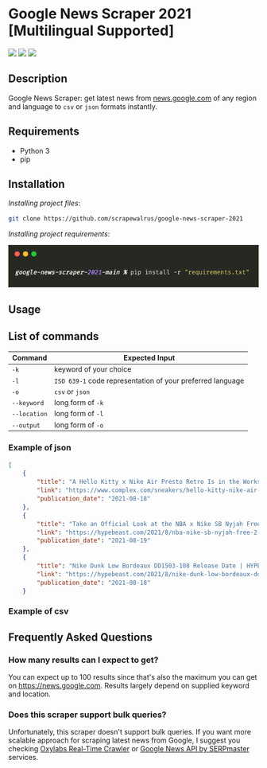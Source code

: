 # Google News Scraper 2021 [Multilingual Supported]

[<img src="https://img.shields.io/static/v1?label=&message=Python&color=blue" />](https://github.com/topics/python) [<img src="https://img.shields.io/static/v1?label=&message=Web Scraping&color=orange" />](https://github.com/topics/web-scraping) [<img src="https://img.shields.io/static/v1?label=&message=Google&color=green" />](https://github.com/topics/google)

## Description

Google News Scraper: get latest news from [news.google.com](https://news.google.com) of any region and language to `csv` or `json` formats instantly.

## Requirements

- Python 3
- pip

## Installation

_Installing project files_:

```bash
git clone https://github.com/scrapewalrus/google-news-scraper-2021
```
_Installing project requirements_:

![](project_screenshots/requirements.png)

## Usage





## List of commands

Command | Expected Input
------------ | -------------
 `-k`| keyword of your choice
 `-l` | `ISO 639-1` code representation of your preferred language
 `-o` | `csv` or `json`
 `--keyword` | long form of `-k`
 `--location` | long form of `-l`
 `--output` | long form of `-o`
 











### Example of json 
```json
[
    {
        "title": "A Hello Kitty x Nike Air Presto Retro Is in the Works - Complex",
        "link": "https://www.complex.com/sneakers/hello-kitty-nike-air-presto-retro-release-date",
        "publication_date": "2021-08-18"
    },
    {
        "title": "Take an Official Look at the NBA x Nike SB Nyjah Free 2 \"Lakers\" - HYPEBEAST",
        "link": "https://hypebeast.com/2021/8/nba-nike-sb-nyjah-free-2-lakers-official-look-release-info-da3439-100",
        "publication_date": "2021-08-19"
    },
    {
        "title": "Nike Dunk Low Bordeaux DD1503-108 Release Date | HYPEBEAST - HYPEBEAST",
        "link": "https://hypebeast.com/2021/8/nike-dunk-low-bordeaux-dd1503-108-release-date",
        "publication_date": "2021-08-18"
    }
```


### Example of csv


## Frequently Asked Questions

### How many results can I expect to get?
You can expect up to 100 results since that's also the maximum you can get on https://news.google.com.
Results largely depend on supplied keyword and location.

### Does this scraper support bulk queries?
Unfortunately, this scraper doesn't support bulk queries. If you want more scalable approach for scraping latest news from Google, I suggest you checking [Oxylabs Real-Time Crawler](https://oxylabs.io/products/real-time-crawler) or [Google News API by SERPmaster](https://serpmaster.com/products/google-news-api/) services.



